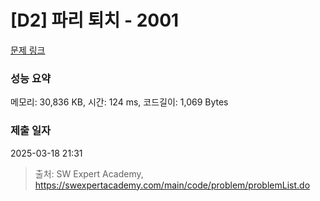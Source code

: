 # [D2] 파리 퇴치 - 2001 

[문제 링크](https://swexpertacademy.com/main/code/problem/problemDetail.do?contestProbId=AV5PzOCKAigDFAUq) 

### 성능 요약

메모리: 30,836 KB, 시간: 124 ms, 코드길이: 1,069 Bytes

### 제출 일자

2025-03-18 21:31



> 출처: SW Expert Academy, https://swexpertacademy.com/main/code/problem/problemList.do